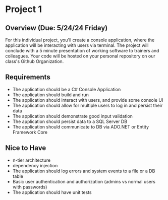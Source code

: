 # Project 1

## Overview (Due: 5/24/24 Friday)

For this individual project, you'll create a console application, where the application will be interacting with users via terminal. The project will conclude with a 5 minute presentation of working software to trainers and colleagues. Your code will be hosted on your personal repository on our class's Github Organization.

## Requirements

- The application should be a C# Console Application
- The application should build and run
- The application should interact with users, and provide some console UI
- The application should allow for multiple users to log in and persist their data
- The application should demonstrate good input validation
- The application should persist data to a SQL Server DB
- The application should communicate to DB via ADO.NET or Entity Framework Core


## Nice to Have

- n-tier architecture
- dependency injection
- The application should log errors and system events to a file or a DB table
- Basic user authentication and authorization (admins vs normal users with passwords)
- The application should have unit tests
